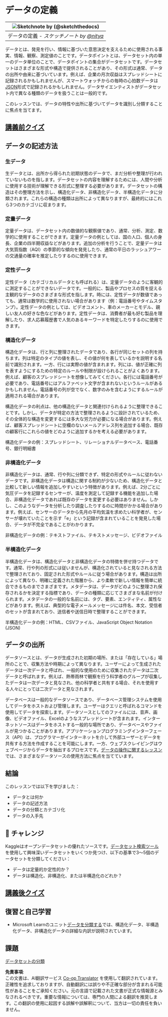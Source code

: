 <!--
CO_OP_TRANSLATOR_METADATA:
{
  "original_hash": "356d12cffc3125db133a2d27b827a745",
  "translation_date": "2025-08-25T16:59:59+00:00",
  "source_file": "1-Introduction/03-defining-data/README.md",
  "language_code": "ja"
}
-->
# データの定義

|![ Sketchnote by [(@sketchthedocs)](https://sketchthedocs.dev) ](../../sketchnotes/03-DefiningData.png)|
|:---:|
|データの定義 - _スケッチノート by [@nitya](https://twitter.com/nitya)_ |

データとは、発見を行い、情報に基づいた意思決定を支えるために使用される事実、情報、観察、測定値のことです。データポイントとは、データセット内の単一のデータ単位のことで、データポイントの集合がデータセットです。データセットはさまざまな形式や構造で提供されることがあり、その形式は通常、データの出所や由来に基づいています。例えば、企業の月次収益はスプレッドシートに記録されるかもしれませんが、スマートウォッチからの毎時の心拍数データは[JSON](https://stackoverflow.com/a/383699)形式で記録されるかもしれません。データサイエンティストがデータセット内で異なる種類のデータを扱うことは一般的です。

このレッスンでは、データの特性や出所に基づいてデータを識別し分類することに焦点を当てます。

## [講義前クイズ](https://purple-hill-04aebfb03.1.azurestaticapps.net/quiz/4)
## データの記述方法

### 生データ
生データとは、出所から得られた初期状態のデータで、まだ分析や整理が行われていないものを指します。データセットの内容を理解するためには、人間や分析に使用する技術が理解できる形式に整理する必要があります。データセットの構造はその整理方法を示し、構造化データ、非構造化データ、半構造化データに分類されます。これらの構造の種類は出所によって異なりますが、最終的にはこれら3つのカテゴリに収まります。

### 定量データ
定量データは、データセット内の数値的な観察値であり、通常、分析、測定、数学的に使用することができます。定量データの例としては、国の人口、個人の身長、企業の四半期収益などがあります。追加の分析を行うことで、定量データは大気質指数（AQI）の季節的な傾向を発見したり、通常の平日のラッシュアワーの交通量の確率を推定したりするのに使用できます。

### 定性データ
定性データ（カテゴリカルデータとも呼ばれる）は、定量データのように客観的に測定することができないデータです。一般的に、製品やプロセスの質を捉える主観的なデータのさまざまな形式を指します。時には、定性データが数値であっても、通常は数学的に使用されない場合があります（例：電話番号やタイムスタンプ）。定性データの例としては、ビデオコメント、車のメーカーとモデル、親しい友人の好きな色などがあります。定性データは、消費者が最も好む製品を理解したり、求人応募履歴書で人気のあるキーワードを特定したりするのに使用できます。

### 構造化データ
構造化データは、行と列に整理されたデータであり、各行が同じセットの列を持ちます。列は特定のタイプの値を表し、その値が何を表しているかを説明する名前で識別されます。一方、行には実際の値が含まれます。列には、値が正確に列を表すようにするための特定のルールや制限が設けられることがよくあります。例えば、顧客のスプレッドシートを想像してみてください。各行には電話番号が必要であり、電話番号にはアルファベット文字が含まれないというルールがあるかもしれません。電話番号の列が空でなく、数字のみを含むようにするルールが適用される場合があります。

構造化データの利点は、他の構造化データと関連付けられるように整理できることです。しかし、データが特定の方法で整理されるように設計されているため、その全体的な構造を変更するには多大な労力が必要になる場合があります。例えば、顧客スプレッドシートに空欄のないメールアドレス列を追加する場合、既存の顧客行にこれらの値をどのように追加するかを考える必要があります。

構造化データの例：スプレッドシート、リレーショナルデータベース、電話番号、銀行明細書

### 非構造化データ
非構造化データは、通常、行や列に分類できず、特定の形式やルールに従わないデータです。非構造化データは構造に関する制約が少ないため、構造化データと比較して新しい情報を追加しやすいという特徴があります。例えば、2分ごとに気圧データを記録するセンサーが、温度を測定して記録する機能を追加した場合、非構造化データであれば既存のデータを変更する必要はありません。しかし、このようなデータを分析したり調査したりするのに時間がかかる場合があります。例えば、センサーのデータから先月の平均気温を求めたい科学者が、センサーが壊れていたことを示す「e」という記録が含まれていることを発見した場合、データが不完全であることがわかります。

非構造化データの例：テキストファイル、テキストメッセージ、ビデオファイル

### 半構造化データ
半構造化データは、構造化データと非構造化データの特徴を併せ持つデータです。通常、行や列の形式には従いませんが、構造化されていると見なされる方法で整理されており、固定された形式やルールに従う場合があります。構造は出所によって異なり、明確に定義された階層から、より柔軟で新しい情報を簡単に統合できるものまでさまざまです。メタデータは、データがどのように整理され保存されるかを決定する指標であり、データの種類に応じてさまざまな名前が付けられます。メタデータの一般的な名前には、タグ、要素、エンティティ、属性などがあります。例えば、典型的な電子メールメッセージには件名、本文、受信者のセットが含まれており、送信者や送信日時で整理することができます。

半構造化データの例：HTML、CSVファイル、JavaScript Object Notation (JSON)

## データの出所

データソースとは、データが生成された初期の場所、または「存在している」場所のことで、収集方法や時期によって異なります。ユーザーによって生成されたデータは一次データと呼ばれ、一般的な使用のために収集されたデータは二次データと呼ばれます。例えば、熱帯雨林で観察を行う科学者のグループが収集したデータは一次データと見なされ、他の科学者と共有する場合、それを使用する人々にとっては二次データと見なされます。

データベースは一般的なデータソースであり、データベース管理システムを使用してデータをホストおよび管理します。ユーザーはクエリと呼ばれるコマンドを使用してデータを探索します。データソースとしてのファイルには、音声、画像、ビデオファイル、Excelのようなスプレッドシートが含まれます。インターネットソースはデータをホストする一般的な場所であり、データベースやファイルが見つかることがあります。アプリケーションプログラミングインターフェース（API）は、プログラマーがインターネットを介して外部ユーザーとデータを共有する方法を作成することを可能にします。一方、ウェブスクレイピングはウェブページからデータを抽出するプロセスです。[データの操作に関するレッスン](../../../../../../../../../2-Working-With-Data)では、さまざまなデータソースの使用方法に焦点を当てています。

## 結論

このレッスンでは以下を学びました：

- データとは何か
- データの記述方法
- データの分類とカテゴリ化
- データの入手先

## 🚀 チャレンジ

Kaggleはオープンデータセットの優れたソースです。[データセット検索ツール](https://www.kaggle.com/datasets)を使用して興味深いデータセットをいくつか見つけ、以下の基準で3～5個のデータセットを分類してください：

- データは定量的か定性的か？
- データは構造化、非構造化、または半構造化のどれか？

## [講義後クイズ](https://purple-hill-04aebfb03.1.azurestaticapps.net/quiz/5)

## 復習と自己学習

- Microsoft Learnのユニット[データを分類する](https://docs.microsoft.com/en-us/learn/modules/choose-storage-approach-in-azure/2-classify-data)では、構造化データ、半構造化データ、非構造化データの詳細な内訳が説明されています。

## 課題

[データセットの分類](assignment.md)

**免責事項**:  
この文書は、AI翻訳サービス [Co-op Translator](https://github.com/Azure/co-op-translator) を使用して翻訳されています。正確性を追求しておりますが、自動翻訳には誤りや不正確な部分が含まれる可能性があることをご承知ください。元の言語で記載された文書が正式な情報源とみなされるべきです。重要な情報については、専門の人間による翻訳を推奨します。この翻訳の使用に起因する誤解や誤解釈について、当方は一切の責任を負いません。